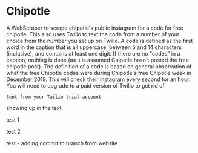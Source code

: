 # Chipotle
A WebScraper to scrape chipotle's public instagram for a code for free chipotle. This also uses Twilio to
text the code from a number of your choice from the number you set up on Twilio. A code is defined as
the first word in the caption that is all uppercase, between 5 and 14 characters (inclusive), and contains at least
one digit. If there are no "codes" in a caption, nothing is done (as it is assumed Chipotle hasn't posted the
free chipotle post). The definition of a code is based on general observation of what the free Chipotle codes
were during Chipotle's free Chipotle week in December 2019. This will check their instagram every second for an hour.
You will need to upgrade to a paid version of Twilio to get rid of

`Sent from your Twilio trial account`

showing up in the text.

test 1 

test 2

test - adding commit to branch from website
